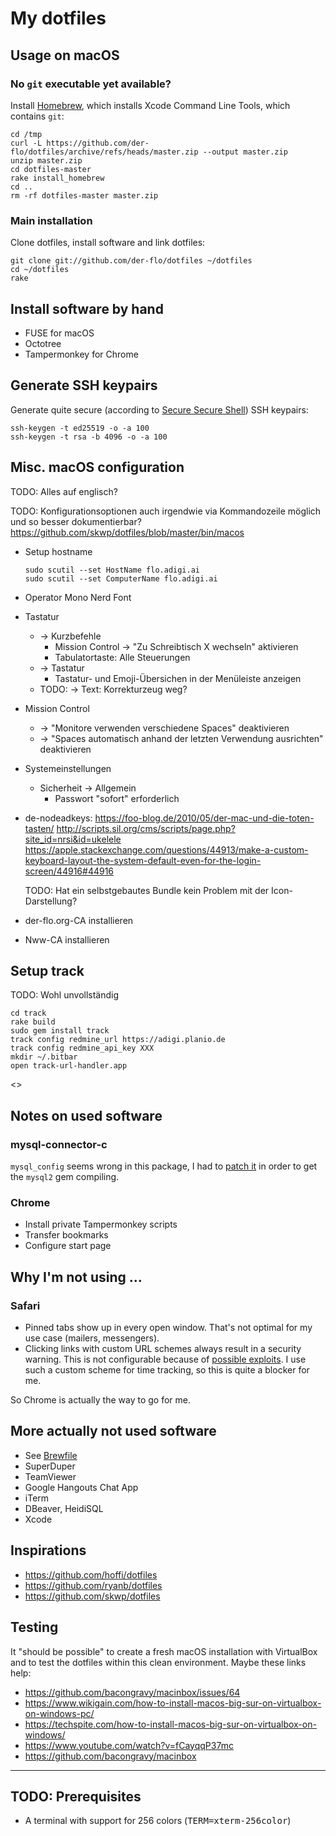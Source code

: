 # My dotfiles

## Usage on macOS

### No `git` executable yet available?

Install [Homebrew](https://brew.sh/), which installs Xcode Command Line Tools, which contains `git`:

```
cd /tmp
curl -L https://github.com/der-flo/dotfiles/archive/refs/heads/master.zip --output master.zip
unzip master.zip
cd dotfiles-master
rake install_homebrew
cd ..
rm -rf dotfiles-master master.zip
```

### Main installation

Clone dotfiles, install software and link dotfiles:

```
git clone git://github.com/der-flo/dotfiles ~/dotfiles
cd ~/dotfiles
rake
```

## Install software by hand

* FUSE for macOS
* Octotree
* Tampermonkey for Chrome

## Generate SSH keypairs

Generate quite secure (according to
[Secure Secure Shell](https://stribika.github.io/2015/01/04/secure-secure-shell.html))
SSH keypairs:

```
ssh-keygen -t ed25519 -o -a 100
ssh-keygen -t rsa -b 4096 -o -a 100
```

## Misc. macOS configuration

TODO: Alles auf englisch?

TODO: Konfigurationsoptionen auch irgendwie via Kommandozeile möglich und so
      besser dokumentierbar?
      https://github.com/skwp/dotfiles/blob/master/bin/macos

* Setup hostname
  ```
  sudo scutil --set HostName flo.adigi.ai
  sudo scutil --set ComputerName flo.adigi.ai
  ```
* Operator Mono Nerd Font
* Tastatur
  * → Kurzbefehle
    * Mission Control → "Zu Schreibtisch X wechseln" aktivieren
    * Tabulatortaste: Alle Steuerungen
  * → Tastatur
    * Tastatur- und Emoji-Übersichen in der Menüleiste anzeigen
  * TODO: → Text: Korrekturzeug weg?
* Mission Control
  * → "Monitore verwenden verschiedene Spaces" deaktivieren
  * → "Spaces automatisch anhand der letzten Verwendung ausrichten" deaktivieren
* Systemeinstellungen
  * Sicherheit → Allgemein
    * Passwort "sofort" erforderlich
* de-nodeadkeys:
  https://foo-blog.de/2010/05/der-mac-und-die-toten-tasten/
  http://scripts.sil.org/cms/scripts/page.php?site_id=nrsi&id=ukelele
  https://apple.stackexchange.com/questions/44913/make-a-custom-keyboard-layout-the-system-default-even-for-the-login-screen/44916#44916

  TODO: Hat ein selbstgebautes Bundle kein Problem mit der Icon-Darstellung?
* der-flo.org-CA installieren
* Nww-CA installieren

## Setup track

TODO: Wohl unvollständig
```
cd track
rake build
sudo gem install track
track config redmine_url https://adigi.planio.de
track config redmine_api_key XXX
mkdir ~/.bitbar
open track-url-handler.app
```

<<Tampermonkey-Skript installieren>>


## Notes on used software

### mysql-connector-c

`mysql_config` seems wrong in this package, I had to
[patch it](https://stackoverflow.com/a/44790834) in order to get the `mysql2`
gem compiling.

### Chrome

* Install private Tampermonkey scripts
* Transfer bookmarks
* Configure start page

## Why I'm not using …

### Safari

* Pinned tabs show up in every open window. That's not optimal for my use case
(mailers, messengers).
* Clicking links with custom URL schemes always result in a security warning.
  This is not configurable because of
  [possible exploits](https://digitasecurity.com/blog/2018/08/30/windshift/).
  I use such a custom scheme for time tracking, so this is quite a blocker for
  me.

So Chrome is actually the way to go for me.

## More actually not used software

* See [Brewfile](Brewfile)
* SuperDuper
* TeamViewer
* Google Hangouts Chat App
* iTerm
* DBeaver, HeidiSQL
* Xcode

## Inspirations

* https://github.com/hoffi/dotfiles
* https://github.com/ryanb/dotfiles
* https://github.com/skwp/dotfiles

## Testing

It "should be possible" to create a fresh macOS installation with VirtualBox and to test the dotfiles within this clean
environment. Maybe these links help:

* https://github.com/bacongravy/macinbox/issues/64
* https://www.wikigain.com/how-to-install-macos-big-sur-on-virtualbox-on-windows-pc/
* https://techspite.com/how-to-install-macos-big-sur-on-virtualbox-on-windows/
* https://www.youtube.com/watch?v=fCayqqP37mc
* https://github.com/bacongravy/macinbox

---

## TODO: Prerequisites

* A terminal with support for 256 colors (<tt>TERM=xterm-256color</tt>)
